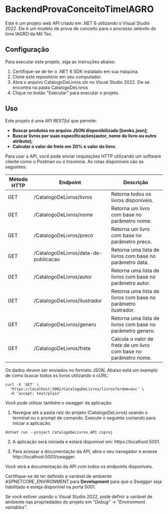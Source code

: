 # BackendProvaConceitoTimeIAGRO

Este é um projeto web API criado em .NET 6 utilizando o Visual Studio 2022. Ele é um modelo de prova de conceito para o processo selevito do time IAGRO da Mil Tec.

## Configuração
Para executar este projeto, siga as instruções abaixo:

1. Certifique-se de ter o .NET 6 SDK instalado em sua máquina.
2. Clone este repositório em seu computador.
3. Abra o arquivo CatalogoDeLivros.sln no Visual Studio 2022. Ele se encontra na pasta CatalogoDeLivros
4. Clique no botão "Executar" para executar o projeto.

## Uso

Este projeto é uma _API RESTful_ que permite:

* __Buscar produtos no arquivo JSON disponibilizado [books.json];__
* __Buscar livros por suas especificações(autor, nome do livro ou outro atributo);__
* __Calcular o valor do frete em 20% o valor do livro.__

Para usar a API, você pode enviar requisições HTTP utilizando um software cliente como o Postman ou o Insomnia. As rotas disponíveis são as seguintes:

| Método HTTP | Endpoint                             | Descrição                                 |
| ----------- | ------------------------------------ | ----------------------------------------- |
| GET         | /CatalogoDeLivros/livros             | Retorna todos os livros disponíveis.      |
| GET         | /CatalogoDeLivros/nome               | Retorna um livro com base no parâmetro nome. |
| GET         | /CatalogoDeLivros/preco              | Retorna um livro com base no parâmetro preco. |
| GET         | /CatalogoDeLivros/data-de-publicacao | Retorna uma lista de livros com base no parâmetro data. |
| GET         | /CatalogoDeLivros/autor              | Retorna uma lista de livros com base no parâmetro autor. |
| GET         | /CatalogoDeLivros/ilustrador         | Retorna uma lista de livros com base no parâmetro ilustrador. |
| GET         | /CatalogoDeLivros/genero             | Retorna uma lista de livros com base no parâmetro genero. |
| GET         | /CatalogoDeLivros/frete              | Calcula o valor de frete de um livro com base no parâmetro nome. |



Os dados devem ser enviados no formato JSON. Abaixo está um exemplo de como buscar todos os livros utilizando o cURL:

```
curl -X 'GET' \
  'https://localhost:5001/CatalogoDeLivros/livros?ordem=asc' \
  -H 'accept: text/plain'
```

Você pode utilizar também o swagger da aplicação:

1. Navegue até a pasta raiz do projeto (CatalogoDeLivros) usando o terminal ou o prompt de comando.
Execute o seguinte comando para iniciar a aplicação:

```
dotnet run --project CatalogoDeLivros.API.csproj
```

2. A aplicação será iniciada e estará disponível em: https://localhost:5001.

3. Para acessar a documentação da API, abra o seu navegador e acesse http://localhost:5001/swagger.

Você verá a documentação da API com todos os endpoints disponíveis.

Certifique-se de ter definido a variável de ambiente ASPNETCORE_ENVIRONMENT para __Development__ para que o _Swagger_ seja habilitado e esteja disponível na porta 5001.

 Se você estiver usando o Visual Studio 2022, pode definir a variável de ambiente nas propriedades do projeto em _"Debug" -> "Environment variables"_.